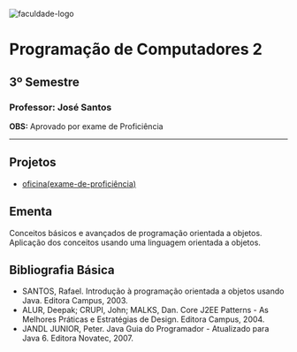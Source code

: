 ![faculdade-logo](https://doity.com.br/media/doity/eventos/evento-13392-logo_organizador.png)

# Programação de Computadores 2

## 3º Semestre

### **Professor:** José Santos

**OBS:** Aprovado por exame de Proficiência

---

## Projetos

- [oficina(exame-de-proficiência)](https://github.com/henrique-tavares/IFB-Programacao-de-Computadores-2/tree/main/oficina)

## Ementa

Conceitos básicos e avançados de programação orientada a objetos. Aplicação dos conceitos usando
uma linguagem orientada a objetos.

## Bibliografia Básica

- SANTOS, Rafael. Introdução à programação orientada a objetos usando Java. Editora Campus, 2003.
- ALUR, Deepak; CRUPI, John; MALKS, Dan. Core J2EE Patterns - As Melhores Práticas e Estratégias de Design. Editora Campus, 2004.
- JANDL JUNIOR, Peter. Java Guia do Programador - Atualizado para Java 6. Editora Novatec, 2007.

